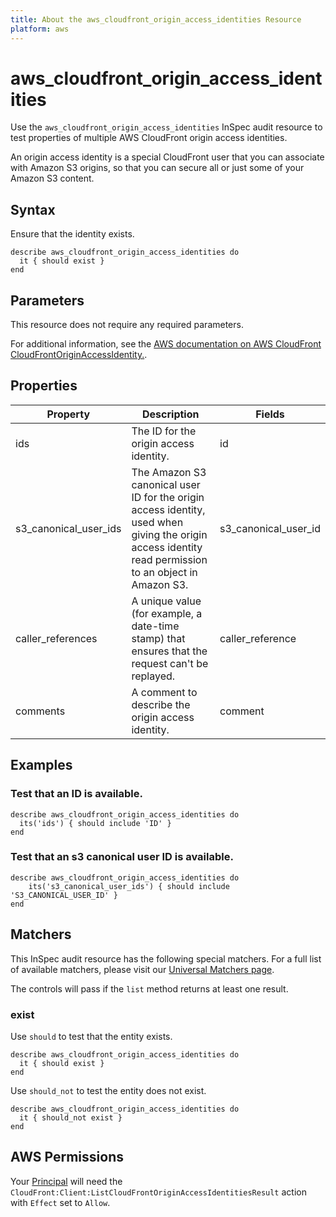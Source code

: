 ```yaml
---
title: About the aws_cloudfront_origin_access_identities Resource
platform: aws
---
```


# aws_cloudfront_origin_access_identities

Use the `aws_cloudfront_origin_access_identities` InSpec audit resource to test properties of multiple AWS CloudFront origin access identities.

An origin access identity is a special CloudFront user that you can associate with Amazon S3 origins, so that you can secure all or just some of your Amazon S3 content.

## Syntax

Ensure that the identity exists.

    describe aws_cloudfront_origin_access_identities do
      it { should exist }
    end

## Parameters

This resource does not require any required parameters.

For additional information, see the [AWS documentation on AWS CloudFront CloudFrontOriginAccessIdentity.](https://docs.aws.amazon.com/AWSCloudFormation/latest/UserGuide/aws-resource-cloudfront-cloudfrontoriginaccessidentity.html).

## Properties

| Property | Description | Fields |
| --- | --- | --- |
| ids | The ID for the origin access identity. | id |
| s3_canonical_user_ids | The Amazon S3 canonical user ID for the origin access identity, used when giving the origin access identity read permission to an object in Amazon S3. | s3_canonical_user_id |
| caller_references | A unique value (for example, a date-time stamp) that ensures that the request can't be replayed. | caller_reference |
| comments | A comment to describe the origin access identity. | comment |

## Examples

### Test that an ID is available.

    describe aws_cloudfront_origin_access_identities do
      its('ids') { should include 'ID' }
    end

### Test that an s3 canonical user ID is available.

    describe aws_cloudfront_origin_access_identities do
        its('s3_canonical_user_ids') { should include 'S3_CANONICAL_USER_ID' }
    end

## Matchers

This InSpec audit resource has the following special matchers. For a full list of available matchers, please visit our [Universal Matchers page](https://www.inspec.io/docs/reference/matchers/).

The controls will pass if the `list` method returns at least one result.

### exist

Use `should` to test that the entity exists.

    describe aws_cloudfront_origin_access_identities do
      it { should exist }
    end

Use `should_not` to test the entity does not exist.

    describe aws_cloudfront_origin_access_identities do
      it { should_not exist }
    end

## AWS Permissions

Your [Principal](https://docs.aws.amazon.com/IAM/latest/UserGuide/intro-structure.html#intro-structure-principal) will need the `CloudFront:Client:ListCloudFrontOriginAccessIdentitiesResult` action with `Effect` set to `Allow`.
